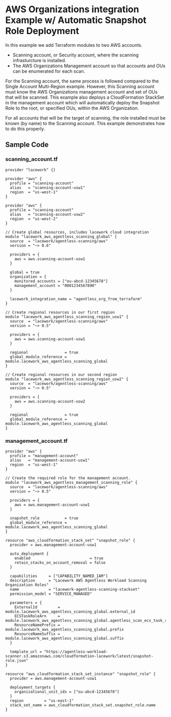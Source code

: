 # AWS Organizations integration Example w/ Automatic Snapshot Role Deployment

In this example we add Terraform modules to two AWS accounts.

- Scanning account, or Security account, where the scanning infrasturcture is installed.
- The AWS Organizations Management account so that accounts and OUs can be enumerated for each scan.

For the Scanning account, the same process is followed compared to the Single Account Multi-Region example.
However, this Scanning account must know the AWS Organizations management account and set of OUs that will be scanned.
This example also deploys a CloudFormation StackSet in the management account which will automatically deploy the
Snapshot Role to the root, or specified OUs, within the AWS Organization.

For all accounts that will be the target of scanning, the role installed must be known (by name)
to the Scanning account. This example demonstrates how to do this properly.

## Sample Code

### scanning_account.tf

```hcl
provider "lacework" {}

provider "aws" {
  profile = "scanning-account"
  alias   = "scanning-account-usw1"
  region  = "us-west-1"
}

provider "aws" {
  profile = "scanning-account"
  alias   = "scanning-account-usw2"
  region  = "us-west-2"
}

// Create global resources, includes lacework cloud integration
module "lacework_aws_agentless_scanning_global" {
  source  = "lacework/agentless-scanning/aws"
  version = "~> 0.6"

  providers = {
    aws = aws.scanning-account-usw1
  }

  global = true
  organization = {
    monitored_accounts = ["ou-abcd-12345678"]
    management_account = "0001234567890"
  }

  lacework_integration_name = "agentless_org_from_terraform"
}

// Create regional resources in our first region
module "lacework_aws_agentless_scanning_region_usw1" {
  source  = "lacework/agentless-scanning/aws"
  version = "~> 0.5"

  providers = {
    aws = aws.scanning-account-usw1
  }

  regional                = true
  global_module_reference = module.lacework_aws_agentless_scanning_global
}

// Create regional resources in our second region
module "lacework_aws_agentless_scanning_region_usw2" {
  source  = "lacework/agentless-scanning/aws"
  version = "~> 0.5"

  providers = {
    aws = aws.scanning-account-usw2
  }

  regional                = true
  global_module_reference = module.lacework_aws_agentless_scanning_global
}
```

### management_account.tf

```hcl
provider "aws" {
  profile = "management-account"
  alias   = "management-account-usw1"
  region  = "us-west-1"
}

// Create the required role for the management account.
module "lacework_aws_agentless_management_scanning_role" {
  source  = "lacework/agentless-scanning/aws"
  version = "~> 0.5"

  providers = {
    aws = aws.management-account-usw1
  }

  snapshot_role           = true
  global_module_reference = module.lacework_aws_agentless_scanning_global
}

resource "aws_cloudformation_stack_set" "snapshot_role" {
  provider = aws.management-account-usw1

  auto_deployment {
    enabled                          = true
    retain_stacks_on_account_removal = false
  }

  capabilities     = ["CAPABILITY_NAMED_IAM"]
  description      = "Lacework AWS Agentless Workload Scanning Organization Roles"
  name             = "lacework-agentless-scanning-stackset"
  permission_model = "SERVICE_MANAGED"

  parameters = {
    ExternalId         = module.lacework_aws_agentless_scanning_global.external_id
    ECSTaskRoleArn     = module.lacework_aws_agentless_scanning_global.agentless_scan_ecs_task_role_arn
    ResourceNamePrefix = module.lacework_aws_agentless_scanning_global.prefix
    ResourceNameSuffix = module.lacework_aws_agentless_scanning_global.suffix
  }

  template_url = "https://agentless-workload-scanner.s3.amazonaws.com/cloudformation-lacework/latest/snapshot-role.json"
}

resource "aws_cloudformation_stack_set_instance" "snapshot_role" {
  provider = aws.management-account-usw1

  deployment_targets {
    organizational_unit_ids = ["ou-abcd-12345678"]
  }
  region         = "us-east-1"
  stack_set_name = aws_cloudformation_stack_set.snapshot_role.name
}
```
